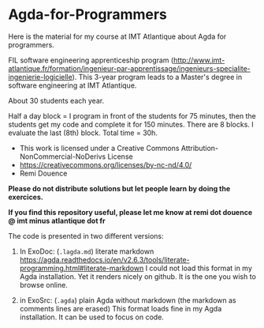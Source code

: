 # Agda-for-Programmers

Here is the material for my course at IMT Atlantique about Agda for programmers.

FIL software engineering apprenticeship program (http://www.imt-atlantique.fr/formation/ingenieur-par-apprentissage/ingenieurs-specialite-ingenierie-logicielle). This 3-year program leads to a Master's degree in software engineering at IMT Atlantique.

About 30 students each year.

Half a day block = I program in front of the students for 75 minutes, then the students get my code and complete it for 150 minutes.
There are 8 blocks. 
I evaluate the last (8th) block.
Total time = 30h.

- This work is licensed under a Creative Commons Attribution-NonCommercial-NoDerivs License 
- https://creativecommons.org/licenses/by-nc-nd/4.0/
- Remi Douence

**Please do not distribute solutions but let people learn by doing the exercices.**

**If you find this repository useful, please let me know at remi dot douence @ imt minus atlantique dot fr**

The code is presented in two different versions:

1. In ExoDoc: (`.lagda.md`) literate markdown 
  https://agda.readthedocs.io/en/v2.6.3/tools/literate-programming.html#literate-markdown
  I could not load this format in my Agda installation. Yet it renders
  nicely on github. It is the one you wish to browse online.

2. in ExoSrc: (`.agda`) plain Agda without markdown (the markdown as comments lines are erased)
  This format loads fine in my Agda installation. 
  It can be used to focus on code. 
